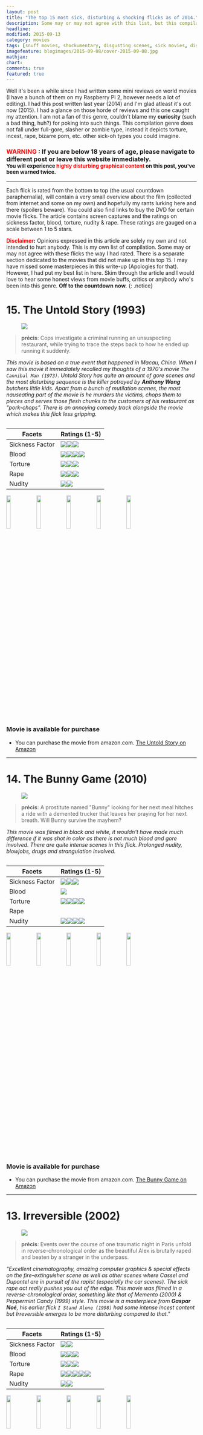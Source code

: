 ```yaml
---
layout: post
title: "The top 15 most sick, disturbing & shocking flicks as of 2014."
description: Some may or may not agree with this list, but this compilation is of my own opinion.
headline: 
modified: 2015-09-13
category: movies
tags: [snuff movies, shockumentary, disgusting scenes, sick movies, disturbing movies, movies that cannot be watched more than once, shocking movies]
imagefeature: blogimages/2015-09-08/cover-2015-09-08.jpg
mathjax: 
chart: 
comments: true
featured: true
---
```



Well it's been a while since I had written some mini reviews on world movies (I have a bunch of them on my Raspberry Pi 2, however needs a lot of editing). I had this post written last year (2014) and I'm glad atleast it's out now (2015). I had a glance on those horde of reviews and this one caught my attention. I am not a fan of this genre, couldn't blame my **curiosity** (such a bad thing, huh?) for poking into such things. This compilation genre does not fall under full-gore, slasher or zombie type, instead it depicts torture, incest, rape, bizarre porn, etc. other sick-oh types you could imagine.


### <font color='red'>WARNING</font> : If you are below 18 years of age, please navigate to different post or leave this website immediately.<br><sup>You will experience **<font color='red'>highly disturbing graphical content</font>** on this post, you've been warned twice.</sup>

---

Each flick is rated from the bottom to top (the usual countdown paraphernalia), will contain a very small overview about the film (collected from internet and some on my own) and hopefully my rants lurking here and there (spoilers beware). You could also find links to buy the DVD for certain movie flicks. The article contains screen captures and the ratings on sickness factor, blood, torture, nudity & rape. These ratings are gauged on a scale between 1 to 5 stars.


**<font color='red'>Disclaimer</font>:** Opinions expressed in this article are solely my own and not intended to hurt anybody. This is my own list of compilation. Some may or may not agree with these flicks the way I had rated. There is a separate section dedicated to the movies that did not make up in this top 15. I may have missed some masterpieces in this write-up (Apologies for that). However, I had put my best list in here. Skim through the article and I would love to hear some honest views from movie buffs, critics or anybody who's been into this genre. **Off to the countdown now.**
{: .notice}


# 15. The Untold Story (1993)

<figure>
<img src = '/images/blogimages/2015-09-08/untoldstory.jpg' />
</figure>


> **précis**: Cops investigate a criminal running an unsuspecting restaurant, while trying to trace the steps back to how he ended up running it suddenly.


_This movie is based on a true event that happened in Macau, China. When I saw this movie it immediately recalled my thoughts of a 1970's movie `The Cannibal Man (1973)`. Untold Story has quite an amount of gore scenes and the most disturbing sequence is the killer potrayed by **Anthony Wong** butchers little kids. Apart from a bunch of mutilation scenes, the most nauseating part of the movie is he murders the victims, chops them to pieces and serves those flesh chunks to the customers of his restaurant as "pork-chops". There is an annoying comedy track alongside the movie which makes this flick less gripping._

<div class="row">
    <div class="large-12 columns">
        <table>
  <thead>
    <tr>
      <th>Facets</th>
      <th>Ratings (1-5)</th>
    </tr>
  </thead>
  <tbody>
    <tr>
      <td>Sickness Factor</td>
      <td><img src='/images/bullets/star.png'/><img src='/images/bullets/star.png'/><img src='/images/bullets/halfstar.png'/></td>
    </tr>
    <tr>
      <td>Blood</td>
      <td><img src='/images/bullets/star.png'/><img src='/images/bullets/star.png'/><img src='/images/bullets/star.png'/><img src='/images/bullets/star.png'/></td>
    </tr>
    <tr>
      <td>Torture</td>
      <td><img src='/images/bullets/star.png'/><img src='/images/bullets/star.png'/><img src='/images/bullets/star.png'/></td>
    </tr>
    <tr>
      <td>Rape</td>
      <td><img src='/images/bullets/star.png'/><img src='/images/bullets/star.png'/><img src='/images/bullets/halfstar.png'/></td>
    </tr>
    <tr>
      <td>Nudity</td>
      <td><img src='/images/bullets/star.png'/><img src='/images/bullets/halfstar.png'/></td>
    </tr>
  </tbody>
</table>
    </div>
</div>

<img src="/images/blogimages/2015-09-08/untoldstory_1.jpg" width="15%" height="15%" />
<img src="/images/blogimages/2015-09-08/untoldstory_2.jpg" width="15%" height="15%" />
<img src="/images/blogimages/2015-09-08/untoldstory_3.jpg" width="15%" height="15%" />
<img src="/images/blogimages/2015-09-08/untoldstory_4.jpg" width="15%" height="15%" />
<img src="/images/blogimages/2015-09-08/untoldstory_5.jpg" width="15%" height="15%" />


### Movie is available for purchase

- You can purchase the movie from amazon.com. [The Untold Story on Amazon](http://www.amazon.com/The-Untold-Story-Emily-Kwan/dp/B00000IC9C/)


---

# 14. The Bunny Game (2010)

<figure>
<img src = '/images/blogimages/2015-09-08/bunnygame.jpg'/>
</figure>


> **précis**: A prostitute named "Bunny" looking for her next meal hitches a ride with a demented trucker that leaves her praying for her next breath. Will Bunny survive the mayhem?


_This movie was filmed in black and white, it wouldn't have made much difference if it was shot in color as there is not much blood and gore involved. There are quite intense scenes in this flick. Prolonged nudity, blowjobs, drugs and strangulation involved._

<div class="row">
    <div class="large-12 columns">
        <table>
  <thead>
    <tr>
      <th>Facets</th>
      <th>Ratings (1-5)</th>
    </tr>
  </thead>
  <tbody>
    <tr>
      <td>Sickness Factor</td>
      <td><img src='/images/bullets/star.png'/><img src='/images/bullets/star.png'/><img src='/images/bullets/halfstar.png'/></td>
    </tr>
    <tr>
      <td>Blood</td>
      <td><img src='/images/bullets/star.png'/></td>
    </tr>
    <tr>
      <td>Torture</td>
      <td><img src='/images/bullets/star.png'/><img src='/images/bullets/star.png'/><img src='/images/bullets/star.png'/><img src='/images/bullets/halfstar.png'/></td>
    </tr>
    <tr>
      <td>Rape</td>
      <td></td>
    </tr>
    <tr>
      <td>Nudity</td>
      <td><img src='/images/bullets/star.png'/><img src='/images/bullets/star.png'/><img src='/images/bullets/star.png'/><img src='/images/bullets/halfstar.png'/></td>
    </tr>
  </tbody>
</table>
    </div>
</div>

<img src="/images/blogimages/2015-09-08/bunnygame_1.jpg" width="15%" height="15%" />
<img src="/images/blogimages/2015-09-08/bunnygame_2.jpg" width="15%" height="15%" />
<img src="/images/blogimages/2015-09-08/bunnygame_3.jpg" width="15%" height="15%" />
<img src="/images/blogimages/2015-09-08/bunnygame_4.jpg" width="15%" height="15%" />
<img src="/images/blogimages/2015-09-08/bunnygame_5.jpg" width="15%" height="15%" />


### Movie is available for purchase

- You can purchase the movie from amazon.com. [The Bunny Game on Amazon](http://www.amazon.com/%C2%A0Rodleen-Getsic-%C2%A0Norwood-Fisher-Gilmore/dp/B0082A3HFK)


---



# 13. Irreversible (2002)

<figure>
<img src = '/images/blogimages/2015-09-08/irreversible.jpg'/>
</figure>

> **précis**: Events over the course of one traumatic night in Paris unfold in reverse-chronological order as the beautiful Alex is brutally raped and beaten by a stranger in the underpass.


_"Excellent cinematography, amazing computer graphics & special effects on the fire-extinguisher scene as well as other scenes where Cassel and Dupontel are in pursuit of the rapist (especially the car scenes). The sick rape act really pushes you out of the edge. This movie was filmed in a reverse-chronological order, something like that of Memento (2000) & Peppermint Candy (1999) style. This movie is a masterpiece from **Gaspar Noé**, his earlier flick `I Stand Alone (1998)` had some intense incest content but Irreversible emerges to be more disturbing compared to that."_


<div class="row">
    <div class="large-12 columns">
        <table>
  <thead>
    <tr>
      <th>Facets</th>
      <th>Ratings (1-5)</th>
    </tr>
  </thead>
  <tbody>
    <tr>
      <td>Sickness Factor</td>
      <td><img src='/images/bullets/star.png'/><img src='/images/bullets/halfstar.png'/></td>
    </tr>
    <tr>
      <td>Blood</td>
      <td><img src='/images/bullets/star.png'/><img src='/images/bullets/star.png'/><img src='/images/bullets/halfstar.png'/></td>
    </tr>
    <tr>
      <td>Torture</td>
      <td><img src='/images/bullets/star.png'/><img src='/images/bullets/star.png'/><img src='/images/bullets/star.png'/></td>
    </tr>
    <tr>
      <td>Rape</td>
      <td><img src='/images/bullets/star.png'/><img src='/images/bullets/star.png'/><img src='/images/bullets/star.png'/><img src='/images/bullets/star.png'/><img src='/images/bullets/halfstar.png'/></td>
    </tr>
    <tr>
      <td>Nudity</td>
      <td><img src='/images/bullets/star.png'/><img src='/images/bullets/star.png'/></td>
    </tr>
  </tbody>
</table>
    </div>
</div>

<img src="/images/blogimages/2015-09-08/irreversible_1.jpg" width="15%" height="15%" />
<img src="/images/blogimages/2015-09-08/irreversible_2.jpg" width="15%" height="15%" />
<img src="/images/blogimages/2015-09-08/irreversible_3.jpg" width="15%" height="15%" />
<img src="/images/blogimages/2015-09-08/irreversible_4.jpg" width="15%" height="15%" />
<img src="/images/blogimages/2015-09-08/irreversible_5.jpg" width="15%" height="15%" />


### Movie is available for purchase

- You can purchase the movie from amazon.com. [Irreversible on Amazon](http://www.amazon.com/Irreversible-Monica-Bellucci/dp/B00009W0U4)


---


# 12. The Human Centipede II (2011)

<figure>
<img src = '/images/blogimages/2015-09-08/humancentipede2.jpg'/>
</figure>

> **précis**: Inspired by the fictional Dr. Heiter from the Movie **The Human Centipede (2009)**, disturbed loner Martin dreams of creating a 12-person centipede and sets out to realize his sick fantasy. He kidnaps and mutilates people in order to reassemble them into a human centipede, by stitching their mouths to each others rectums.

_This movie was intentionally shot in black and white and it is a sequel to the first part **The Human Centipede (2009)**. This flick was banned in the UK, Australia and New Zealand. This film would have been more disquieting if it was shot in color. Eventhough its a B&W movie, it did deliver justice in terms of sickness and disturbing nature of content and better than its prequel. Some high octane alarming scenes include Martin using crowbar to bludgeon his mother's scalp, throat-slitting & purgating his victims. More importantly, the concept of mouth to rectum concept itself sounds nauseating._


<div class="row">
    <div class="large-12 columns">
        <table>
  <thead>
    <tr>
      <th>Facets</th>
      <th>Ratings (1-5)</th>
    </tr>
  </thead>
  <tbody>
    <tr>
      <td>Sickness Factor</td>
      <td><img src='/images/bullets/star.png'/><img src='/images/bullets/star.png'/><img src='/images/bullets/star.png'/><img src='/images/bullets/halfstar.png'/></td>
    </tr>
    <tr>
      <td>Blood</td>
      <td><img src='/images/bullets/star.png'/><img src='/images/bullets/star.png'/><img src='/images/bullets/star.png'/></td>
    </tr>
    <tr>
      <td>Torture</td>
      <td><img src='/images/bullets/star.png'/><img src='/images/bullets/star.png'/><img src='/images/bullets/star.png'/></td>
    </tr>
    <tr>
      <td>Rape</td>
      <td><img src='/images/bullets/star.png'/><img src='/images/bullets/halfstar.png'/></td>
    </tr>
    <tr>
      <td>Nudity</td>
      <td><img src='/images/bullets/star.png'/><img src='/images/bullets/star.png'/></td>
    </tr>
  </tbody>
</table>
    </div>
</div>

<img src="/images/blogimages/2015-09-08/humancentipede2_1.jpg" width="15%" height="15%" />
<img src="/images/blogimages/2015-09-08/humancentipede2_2.jpg" width="15%" height="15%" />
<img src="/images/blogimages/2015-09-08/humancentipede2_3.jpg" width="15%" height="15%" />
<img src="/images/blogimages/2015-09-08/humancentipede2_4.jpg" width="15%" height="15%" />
<img src="/images/blogimages/2015-09-08/humancentipede2_5.jpg" width="15%" height="15%" />


### Movie is available for purchase

- You can purchase the movie from amazon.com. [The Human Centipede 2 Full Sequence on Amazon](http://www.amazon.com/The-Human-Centipede-Full-Sequence/dp/B00699G622)

---


# 11. Salò, or 120 Days of Sodom (1975)

<figure>
<img src = '/images/blogimages/2015-09-08/salo.jpg'/>
</figure>

> **précis**: Four fascist libertines round up nine adolescent boys and girls and subject them to 120 days of physical, mental and sexual torture.

_Sadomasochism is what Salò is about. Lot of graphical torture violence scenes involving both the genders. Some disgusting scenes like feces feast will make the audience go sick for a while._


<div class="row">
    <div class="large-12 columns">
        <table>
  <thead>
    <tr>
      <th>Facets</th>
      <th>Ratings (1-5)</th>
    </tr>
  </thead>
  <tbody>
    <tr>
      <td>Sickness Factor</td>
      <td><img src='/images/bullets/star.png'/><img src='/images/bullets/star.png'/><img src='/images/bullets/star.png'/><img src='/images/bullets/halfstar.png'/></td>
    </tr>
    <tr>
      <td>Blood</td>
      <td><img src='/images/bullets/star.png'/><img src='/images/bullets/star.png'/><img src='/images/bullets/star.png'/></td>
    </tr>
    <tr>
      <td>Torture</td>
      <td><img src='/images/bullets/star.png'/><img src='/images/bullets/star.png'/><img src='/images/bullets/star.png'/><img src='/images/bullets/star.png'/><img src='/images/bullets/halfstar.png'/></td>
    </tr>
    <tr>
      <td>Rape</td>
      <td><img src='/images/bullets/star.png'/><img src='/images/bullets/star.png'/><img src='/images/bullets/halfstar.png'/></td>
    </tr>
    <tr>
      <td>Nudity</td>
      <td><img src='/images/bullets/star.png'/><img src='/images/bullets/star.png'/><img src='/images/bullets/star.png'/><img src='/images/bullets/star.png'/></td>
    </tr>
  </tbody>
</table>
    </div>
</div>

<img src="/images/blogimages/2015-09-08/salo_1.jpg" width="15%" height="15%" />
<img src="/images/blogimages/2015-09-08/salo_2.jpg" width="15%" height="15%" />
<img src="/images/blogimages/2015-09-08/salo_3.jpg" width="15%" height="15%" />
<img src="/images/blogimages/2015-09-08/salo_4.jpg" width="15%" height="15%" />
<img src="/images/blogimages/2015-09-08/salo_5.jpg" width="15%" height="15%" />


### Movie is available for purchase

- You can purchase the movie from amazon.com. [Salo on Amazon](http://www.amazon.com/Quality-Criterion-Collection-Product-Domestic/dp/B005NFYXTG)

---



# 10. Cannibal Holocaust (1980)

<figure>
<img src = '/images/blogimages/2015-09-08/cannibalholocaust.jpg'/>
</figure>


> **précis**: A New York University professor named Harold Monroe travels to the wild and returns from a rescue mission to the Amazon rainforest with the footage shot by a lost team of documentarians who were making a film about the area's local cannibal tribes.


_Most controversial movie during the 80's era. Banned in Australia, Finland, New Zealand and in other 47 countries. The director **Ruggero Deodato** was falsely arrested on accuse of murdering the main crew cast during the filming of Cannibal Holocaust. Deodato had signed a contract with four main crew cast that they should not appear in any type of media, motion pictures, or commercials for one year following the film's release on 1980. Finally, Deodato proved to the court that those actors were indeed alive and charges on Deodata were lifted and he was released. I pretty much admire this director, he is amazingly smart. In this movie, you will encounter real-life killings of various animals (Turtle(very disturbing), Snake, Monkey, Wild Pig, etc), rape, cannibalism and the infamous impalement._


<div class="row">
    <div class="large-12 columns">
        <table>
  <thead>
    <tr>
      <th>Facets</th>
      <th>Ratings (1-5)</th>
    </tr>
  </thead>
  <tbody>
    <tr>
      <td>Sickness Factor</td>
      <td><img src='/images/bullets/star.png'/><img src='/images/bullets/star.png'/><img src='/images/bullets/halfstar.png'/></td>
    </tr>
    <tr>
      <td>Blood</td>
      <td><img src='/images/bullets/star.png'/><img src='/images/bullets/star.png'/><img src='/images/bullets/star.png'/><img src='/images/bullets/halfstar.png'/></td>
    </tr>
    <tr>
      <td>Torture</td>
      <td><img src='/images/bullets/star.png'/><img src='/images/bullets/star.png'/><img src='/images/bullets/star.png'/></td>
    </tr>
    <tr>
      <td>Rape</td>
      <td><img src='/images/bullets/star.png'/><img src='/images/bullets/star.png'/><img src='/images/bullets/star.png'/><img src='/images/bullets/star.png'/></td>
    </tr>
    <tr>
      <td>Nudity</td>
      <td><img src='/images/bullets/star.png'/><img src='/images/bullets/star.png'/><img src='/images/bullets/star.png'/><img src='/images/bullets/star.png'/></td>
    </tr>
  </tbody>
</table>
    </div>
</div>

<img src="/images/blogimages/2015-09-08/cannibalholocaust_1.jpg" width="15%" height="15%" />
<img src="/images/blogimages/2015-09-08/cannibalholocaust_2.jpg" width="15%" height="15%" />
<img src="/images/blogimages/2015-09-08/cannibalholocaust_3.jpg" width="15%" height="15%" />
<img src="/images/blogimages/2015-09-08/cannibalholocaust_4.jpg" width="15%" height="15%" />
<img src="/images/blogimages/2015-09-08/cannibalholocaust_5.jpg" width="15%" height="15%" />


### Movie is available for purchase

- You can purchase the movie from amazon.com. [Cannibal Holocaust (unrated) on Amazon](http://www.amazon.com/Cannibal-Holocaust-Unrated-Robert-Kerman/dp/B001B187L6)


---

# 9. Aftermath (1994)

<figure>
<img src = '/images/blogimages/2015-09-08/aftermath.jpg'/>
</figure>


> **précis**: When the others leave for the night, the last mortician begins to fondle the corpse of a young woman, tearing her clothes off, mutilates her and then rapes her corpse while taking pictures with a camera and timer. He brings her heart back home to his dog for food.

_Isn't the précis shocking? This flick's runtime is just around 30 - 35 minutes, it is guranteed to disturb viewers a lot. Eventhough they are rubber corpses, the graphic content is pretty sick._


<div class="row">
    <div class="large-12 columns">
        <table>
  <thead>
    <tr>
      <th>Facets</th>
      <th>Ratings (1-5)</th>
    </tr>
  </thead>
  <tbody>
    <tr>
      <td>Sickness Factor</td>
      <td><img src='/images/bullets/star.png'/><img src='/images/bullets/star.png'/><img src='/images/bullets/star.png'/><img src='/images/bullets/star.png'/><img src='/images/bullets/halfstar.png'/></td>
    </tr>
    <tr>
      <td>Blood</td>
      <td><img src='/images/bullets/star.png'/><img src='/images/bullets/star.png'/><img src='/images/bullets/star.png'/></td>
    </tr>
    <tr>
      <td>Torture</td>
      <td></td>
    </tr>
    <tr>
      <td>Rape</td>
      <td><img src='/images/bullets/star.png'/><img src='/images/bullets/star.png'/><img src='/images/bullets/star.png'/><img src='/images/bullets/halfstar.png'/></td>
    </tr>
    <tr>
      <td>Nudity</td>
      <td><img src='/images/bullets/star.png'/><img src='/images/bullets/star.png'/><img src='/images/bullets/star.png'/></td>
    </tr>
  </tbody>
</table>
    </div>
</div>

<img src="/images/blogimages/2015-09-08/aftermath_1.jpg" width="15%" height="15%" />
<img src="/images/blogimages/2015-09-08/aftermath_2.jpg" width="15%" height="15%" />
<img src="/images/blogimages/2015-09-08/aftermath_3.jpg" width="15%" height="15%" />
<img src="/images/blogimages/2015-09-08/aftermath_4.jpg" width="15%" height="15%" />
<img src="/images/blogimages/2015-09-08/aftermath_5.jpg" width="15%" height="15%" />


### Movie is available for purchase

- You can purchase the movie from amazon.com. [Aftermath/Genesis on Amazon](http://www.amazon.com/Aftermath-Genesis-Pep-Tosar/dp/B000JJSJAU)


---

# 8. Antichrist (2009)

<figure>
<img src = '/images/blogimages/2015-09-08/antichrist.jpg'/>
</figure>

> **précis**: While a married couple is having sex, their infant son in a nearby room falls out a window to his death. She becomes distraught and is hospitalized, but her husband, who is a psychiatrist, attempts to treat her. Deciding that she needs to face her fears, he takes her to a cabin in the woods (Eden) where she spent a previous summer with the boy. Once they are there, she becomes more unhinged and starts perpetrating sexual violence on her husband and herself.

_This movie is an epic artistic masterpiece. Though it has serious scenes of discomfort like mutilating genitelia, blooded ejaculation, strangulation, etc. the eerie background score and visual effects takes higher precedence and drags you into the "Eden" itself. The movie is narrated in a "chapter" style as of Quentin Tarantino's panache._


<div class="row">
    <div class="large-12 columns">
        <table>
  <thead>
    <tr>
      <th>Facets</th>
      <th>Ratings (1-5)</th>
    </tr>
  </thead>
  <tbody>
    <tr>
      <td>Sickness Factor</td>
      <td><img src='/images/bullets/star.png'/><img src='/images/bullets/star.png'/><img src='/images/bullets/halfstar.png'/></td>
    </tr>
    <tr>
      <td>Blood</td>
      <td><img src='/images/bullets/star.png'/><img src='/images/bullets/star.png'/><img src='/images/bullets/star.png'/><img src='/images/bullets/halfstar.png'/></td>
    </tr>
    <tr>
      <td>Torture</td>
      <td><img src='/images/bullets/star.png'/><img src='/images/bullets/star.png'/><img src='/images/bullets/star.png'/></td>
    </tr>
    <tr>
      <td>Rape</td>
      <td></td>
    </tr>
    <tr>
      <td>Nudity</td>
      <td><img src='/images/bullets/star.png'/><img src='/images/bullets/star.png'/><img src='/images/bullets/star.png'/><img src='/images/bullets/star.png'/></td>
    </tr>
  </tbody>
</table>
    </div>
</div>

<img src="/images/blogimages/2015-09-08/antichrist_1.jpg" width="15%" height="15%" />
<img src="/images/blogimages/2015-09-08/antichrist_2.jpg" width="15%" height="15%" />
<img src="/images/blogimages/2015-09-08/antichrist_3.jpg" width="15%" height="15%" />
<img src="/images/blogimages/2015-09-08/antichrist_4.jpg" width="15%" height="15%" />
<img src="/images/blogimages/2015-09-08/antichrist_5.jpg" width="15%" height="15%" />


### Movie is available for purchase

- You can purchase the movie from amazon.com. [Antichrist on Amazon](http://www.amazon.com/Antichrist-Blu-ray-Willem-Dafoe/dp/B002IPH5B2)


---

# 7. Martyrs (2008)

<figure>
<img src = '/images/blogimages/2015-09-08/martyrs.jpg'/>
</figure>

> **précis**: A young woman's quest for revenge against the people who kidnapped and tormented her as a child leads her and a friend, who is also a victim of child abuse, on a terrifying journey into a living hell of depravity.

_Viewers should possess a certain bit of endurance levels to withstand the prolonged torture scenes. Stunning performance by the actresses, **Morjana Alaoui** and Mylène Jampanoï. The sadistic & brutal torture scenes forms the crux of this flick._


<div class="row">
    <div class="large-12 columns">
        <table>
  <thead>
    <tr>
      <th>Facets</th>
      <th>Ratings (1-5)</th>
    </tr>
  </thead>
  <tbody>
    <tr>
      <td>Sickness Factor</td>
      <td><img src='/images/bullets/star.png'/><img src='/images/bullets/star.png'/><img src='/images/bullets/halfstar.png'/></td>
    </tr>
    <tr>
      <td>Blood</td>
      <td><img src='/images/bullets/star.png'/><img src='/images/bullets/star.png'/><img src='/images/bullets/star.png'/><img src='/images/bullets/star.png'/></td>
    </tr>
    <tr>
      <td>Torture</td>
      <td><img src='/images/bullets/star.png'/><img src='/images/bullets/star.png'/><img src='/images/bullets/star.png'/><img src='/images/bullets/star.png'/><img src='/images/bullets/star.png'/></td>
    </tr>
    <tr>
      <td>Rape</td>
      <td></td>
    </tr>
    <tr>
      <td>Nudity</td>
      <td><img src='/images/bullets/star.png'/><img src='/images/bullets/halfstar.png'/></td>
    </tr>
  </tbody>
</table>
    </div>
</div>

<img src="/images/blogimages/2015-09-08/martyrs_1.jpg" width="15%" height="15%" />
<img src="/images/blogimages/2015-09-08/martyrs_2.jpg" width="15%" height="15%" />
<img src="/images/blogimages/2015-09-08/martyrs_3.jpg" width="15%" height="15%" />
<img src="/images/blogimages/2015-09-08/martyrs_4.jpg" width="15%" height="15%" />
<img src="/images/blogimages/2015-09-08/martyrs_5.jpg" width="15%" height="15%" />


### Movie is available for purchase

- You can purchase the movie from amazon.com. [Martyrs (Unrated) on Amazon](http://www.amazon.com/Martyrs-Unrated-Catherine-Begin/dp/B001MEJY8W)


---

# 6. Snuff 102 (2008)

<figure>
<img src = '/images/blogimages/2015-09-08/snuff.jpg'/>
</figure>

> **précis**: A young reporter begins to unravel the secrets of an underground myth "snuff flicks". Soon she falls in a gruesome spiral of shocking images, not suited for the faint hearted.

_The serial killer is an inhumane sadistic being who names his victims as 100, 101 & 102 and tortures them mercilessly. One of the victims is a pregnant woman and those scenes are highly disturbing to watch, the shock factor is insane._


<div class="row">
    <div class="large-12 columns">
        <table>
  <thead>
    <tr>
      <th>Facets</th>
      <th>Ratings (1-5)</th>
    </tr>
  </thead>
  <tbody>
    <tr>
      <td>Sickness Factor</td>
      <td><img src='/images/bullets/star.png'/><img src='/images/bullets/star.png'/><img src='/images/bullets/star.png'/><img src='/images/bullets/halfstar.png'/></td>
    </tr>
    <tr>
      <td>Blood</td>
      <td><img src='/images/bullets/star.png'/><img src='/images/bullets/star.png'/><img src='/images/bullets/star.png'/><img src='/images/bullets/star.png'/></td>
    </tr>
    <tr>
      <td>Torture</td>
      <td><img src='/images/bullets/star.png'/><img src='/images/bullets/star.png'/><img src='/images/bullets/star.png'/><img src='/images/bullets/star.png'/></td>
    </tr>
    <tr>
      <td>Rape</td>
      <td><img src='/images/bullets/star.png'/><img src='/images/bullets/star.png'/><img src='/images/bullets/halfstar.png'/></td>
    </tr>
    <tr>
      <td>Nudity</td>
      <td><img src='/images/bullets/star.png'/><img src='/images/bullets/star.png'/><img src='/images/bullets/star.png'/></td>
    </tr>
  </tbody>
</table>
    </div>
</div>

<img src="/images/blogimages/2015-09-08/snuff_1.jpg" width="15%" height="15%" />
<img src="/images/blogimages/2015-09-08/snuff_2.jpg" width="15%" height="15%" />
<img src="/images/blogimages/2015-09-08/snuff_3.jpg" width="15%" height="15%" />
<img src="/images/blogimages/2015-09-08/snuff_4.jpg" width="15%" height="15%" />
<img src="/images/blogimages/2015-09-08/snuff_5.jpg" width="15%" height="15%" />


### Movie is available for purchase

- You can purchase the movie from amazon.com. [Snuff 102 on Amazon](http://www.amazon.com/Snuff-102-Eduardo-Poli/dp/B00OKZ9JVC)


---

# 5. The Angels' Melancholia (2009)

<figure>
<img src = '/images/blogimages/2015-09-08/angelmelancholy.jpg'/>
</figure>

> **précis**: Feeling his mortality and fearing that he's reaching the end of his life, Katze decides to meet up with his old friend Brauth at an old house in which they used to spend time delving into dark pleasures. He also finds that two other old acquaintances of his are attending, the group decides to allow Katze to go out in style as their fun turns increasingly more depraved and horrific.

_Intense graphic scenes, too much animal cruelty, masturbations and orgy followed by highly disturbing torture stuff. Definitely not for the faint-hearted._


<div class="row">
    <div class="large-12 columns">
        <table>
  <thead>
    <tr>
      <th>Facets</th>
      <th>Ratings (1-5)</th>
    </tr>
  </thead>
  <tbody>
    <tr>
      <td>Sickness Factor</td>
      <td><img src='/images/bullets/star.png'/><img src='/images/bullets/star.png'/><img src='/images/bullets/star.png'/><img src='/images/bullets/halfstar.png'/></td>
    </tr>
    <tr>
      <td>Blood</td>
      <td><img src='/images/bullets/star.png'/><img src='/images/bullets/star.png'/><img src='/images/bullets/star.png'/><img src='/images/bullets/halfstar.png'/></td>
    </tr>
    <tr>
      <td>Torture</td>
      <td><img src='/images/bullets/star.png'/><img src='/images/bullets/star.png'/><img src='/images/bullets/star.png'/></td>
    </tr>
    <tr>
      <td>Rape</td>
      <td><img src='/images/bullets/star.png'/><img src='/images/bullets/star.png'/><img src='/images/bullets/star.png'/><img src='/images/bullets/halfstar.png'/></td>
    </tr>
    <tr>
      <td>Nudity</td>
      <td><img src='/images/bullets/star.png'/><img src='/images/bullets/star.png'/><img src='/images/bullets/star.png'/><img src='/images/bullets/star.png'/></td>
    </tr>
  </tbody>
</table>
    </div>
</div>

<img src="/images/blogimages/2015-09-08/angelmelancholy_1.jpg" width="15%" height="15%" />
<img src="/images/blogimages/2015-09-08/angelmelancholy_2.jpg" width="15%" height="15%" />
<img src="/images/blogimages/2015-09-08/angelmelancholy_3.jpg" width="15%" height="15%" />
<img src="/images/blogimages/2015-09-08/angelmelancholy_4.jpg" width="15%" height="15%" />
<img src="/images/blogimages/2015-09-08/angelmelancholy_5.jpg" width="15%" height="15%" />


### Movie link not available for purchase (I will update when I find it)

---


# 4. A Serbian Film (2008)

<figure>
<img src = '/images/blogimages/2015-09-08/serbianfilm.jpg'/>
</figure>

> **précis**: An aging porn star agrees to participate in an "art film" in order to make a clean break from the business, only to discover that he has been drafted into making a pedophilia and necrophilia themed snuff film.

_Most disturbing and a shocking flick, definitely not for the squeamish. The film has been banned in Spain, Portugal, France, Germany, Australia, New Zealand, Malaysia, Singapore, and Norway. Strong gore and sadistic content throughout the movie especially the new-born porn scene. This mind-blowing dark [theme music](https://www.youtube.com/watch?v=exbmO1uDMbM) suits this flick perfectly, it was used to be my ringtone._


<div class="row">
    <div class="large-12 columns">
        <table>
  <thead>
    <tr>
      <th>Facets</th>
      <th>Ratings (1-5)</th>
    </tr>
  </thead>
  <tbody>
    <tr>
      <td>Sickness Factor</td>
      <td><img src='/images/bullets/star.png'/><img src='/images/bullets/star.png'/><img src='/images/bullets/star.png'/><img src='/images/bullets/star.png'/></td>
    </tr>
    <tr>
      <td>Blood</td>
      <td><img src='/images/bullets/star.png'/><img src='/images/bullets/star.png'/><img src='/images/bullets/star.png'/><img src='/images/bullets/star.png'/><img src='/images/bullets/halfstar.png'/></td>
    </tr>
    <tr>
      <td>Torture</td>
      <td><img src='/images/bullets/star.png'/><img src='/images/bullets/star.png'/><img src='/images/bullets/star.png'/></td>
    </tr>
    <tr>
      <td>Rape</td>
      <td><img src='/images/bullets/star.png'/><img src='/images/bullets/star.png'/><img src='/images/bullets/star.png'/><img src='/images/bullets/star.png'/></td>
    </tr>
    <tr>
      <td>Nudity</td>
      <td><img src='/images/bullets/star.png'/><img src='/images/bullets/star.png'/><img src='/images/bullets/star.png'/><img src='/images/bullets/halfstar.png'/></td>
    </tr>
  </tbody>
</table>
    </div>
</div>

<img src="/images/blogimages/2015-09-08/serbianfilm_1.jpg" width="15%" height="15%" />
<img src="/images/blogimages/2015-09-08/serbianfilm_2.jpg" width="15%" height="15%" />
<img src="/images/blogimages/2015-09-08/serbianfilm_3.jpg" width="15%" height="15%" />
<img src="/images/blogimages/2015-09-08/serbianfilm_4.jpg" width="15%" height="15%" />
<img src="/images/blogimages/2015-09-08/serbianfilm_5.jpg" width="15%" height="15%" />


### Movie is available for purchase

- You can purchase the movie from amazon.com. [A Serbian Film (Unrated) on Amazon](http://www.amazon.com/Serbian-Film-Uncut-Srdjan-Todorovic/dp/B00GGY4R3K)


---

# 3. Slaughtered Vomit Dolls (2006)

<figure>
<img src = '/images/blogimages/2015-09-08/svd.jpg'/>
</figure>

> **précis**: The gruesome tapestry of psychological manifestations of a nineteen year old bulimic runaway stripper-turned prostitute as she descends into a hellish pit of satanic nightmares and hallucinations.

_This flick lacks plot and involves humongous disturbing vomit gore sequences. Hard to withstand those scenes and pretty much makes you sick. Not much of a shock value, but when it comes to the most disgusting scenes, SVD emerges as the most potential contender._


<div class="row">
    <div class="large-12 columns">
        <table>
  <thead>
    <tr>
      <th>Facets</th>
      <th>Ratings (1-5)</th>
    </tr>
  </thead>
  <tbody>
    <tr>
      <td>Sickness Factor</td>
      <td><img src='/images/bullets/star.png'/><img src='/images/bullets/star.png'/><img src='/images/bullets/star.png'/><img src='/images/bullets/star.png'/><img src='/images/bullets/halfstar.png'/></td>
    </tr>
    <tr>
      <td>Blood</td>
      <td><img src='/images/bullets/star.png'/><img src='/images/bullets/star.png'/><img src='/images/bullets/star.png'/><img src='/images/bullets/halfstar.png'/></td>
    </tr>
    <tr>
      <td>Torture</td>
      <td><img src='/images/bullets/star.png'/><img src='/images/bullets/star.png'/><img src='/images/bullets/star.png'/><img src='/images/bullets/halfstar.png'/></td>
    </tr>
    <tr>
      <td>Rape</td>
      <td><img src='/images/bullets/star.png'/><img src='/images/bullets/star.png'/><img src='/images/bullets/halfstar.png'/></td>
    </tr>
    <tr>
      <td>Nudity</td>
      <td><img src='/images/bullets/star.png'/><img src='/images/bullets/star.png'/><img src='/images/bullets/star.png'/><img src='/images/bullets/halfstar.png'/></td>
    </tr>
  </tbody>
</table>
    </div>
</div>

<img src="/images/blogimages/2015-09-08/svd_1.jpg" width="15%" height="15%" />
<img src="/images/blogimages/2015-09-08/svd_2.jpg" width="15%" height="15%" />
<img src="/images/blogimages/2015-09-08/svd_3.jpg" width="15%" height="15%" />
<img src="/images/blogimages/2015-09-08/svd_4.jpg" width="15%" height="15%" />
<img src="/images/blogimages/2015-09-08/svd_5.jpg" width="15%" height="15%" />


### Movie is available for purchase

- You can purchase the movie from amazon.com. [August Underground's Mordum (Unrated) on Amazon](http://www.amazon.com/August-Undergrounds-MORDUM-DVD-Crusty/dp/B0032D5ESA)


---

# 2. August Underground's Mordum (2003)

<figure>
<img src = '/images/blogimages/2015-09-08/augustmordum.jpg'/>
</figure>

> **précis**: An intense anatomy of three serial delusional killers on a murderous spree.

_This flick maybe intentionally filmed through a crappy videocam inorder to make the audience believe it as a real snuff movie. Features strong gore content, necrophelia, sadomasochism, puking, penectomy, incest, rape and what not?._


<div class="row">
    <div class="large-12 columns">
        <table>
  <thead>
    <tr>
      <th>Facets</th>
      <th>Ratings (1-5)</th>
    </tr>
  </thead>
  <tbody>
    <tr>
      <td>Sickness Factor</td>
      <td><img src='/images/bullets/star.png'/><img src='/images/bullets/star.png'/><img src='/images/bullets/star.png'/><img src='/images/bullets/star.png'/><img src='/images/bullets/halfstar.png'/></td>
    </tr>
    <tr>
      <td>Blood</td>
      <td><img src='/images/bullets/star.png'/><img src='/images/bullets/star.png'/><img src='/images/bullets/star.png'/><img src='/images/bullets/halfstar.png'/></td>
    </tr>
    <tr>
      <td>Torture</td>
      <td><img src='/images/bullets/star.png'/><img src='/images/bullets/star.png'/><img src='/images/bullets/star.png'/><img src='/images/bullets/star.png'/></td>
    </tr>
    <tr>
      <td>Rape</td>
      <td><img src='/images/bullets/star.png'/><img src='/images/bullets/star.png'/><img src='/images/bullets/star.png'/><img src='/images/bullets/star.png'/></td>
    </tr>
    <tr>
      <td>Nudity</td>
      <td><img src='/images/bullets/star.png'/><img src='/images/bullets/star.png'/><img src='/images/bullets/star.png'/><img src='/images/bullets/halfstar.png'/></td>
    </tr>
  </tbody>
</table>
    </div>
</div>

<img src="/images/blogimages/2015-09-08/augustmordum_1.jpg" width="15%" height="15%" />
<img src="/images/blogimages/2015-09-08/augustmordum_2.jpg" width="15%" height="15%" />
<img src="/images/blogimages/2015-09-08/augustmordum_3.jpg" width="15%" height="15%" />
<img src="/images/blogimages/2015-09-08/augustmordum_4.jpg" width="15%" height="15%" />
<img src="/images/blogimages/2015-09-08/augustmordum_5.jpg" width="15%" height="15%" />


### Movie is available for purchase

- You can purchase the movie from amazon.com. [August Underground's Mordum (Unrated) on Amazon](http://www.amazon.com/August-Undergrounds-MORDUM-DVD-Crusty/dp/B0032D5ESA)

---

### Some other honorable mentions that wasn't included in the top 15.

* Debris Documentar (2012)
* Dogtooth (2010)
* Nekromantik (1987)
* The Last House On The Left (1972 & 2009)
* Pink Flamingos (1972)
* I Spit On Your Grave (1978)
* Cannibal (2006)
* The Holy Mountain (1972)
* I Never Left the White Room (2000)
* 7 Days (2010)


### <font color='red'><center>WARNING</center></font>

***So you've reached to this point. Well, the compilation from top 15 to 2 are all movies and documentary flicks featuring fictional characters. Either rubber models or dummies were used in the gory deranged scenes. However, the number one isn't. So be warned. This shockumentary involves <font color='red'>real-life sadistic, ultra-graphical disquieting footages</font> collected from the unknown and deepest corners of the world through the internet and compiled as a full-length documentary. No movie screen captures are included other than the front cover. I am not creating a hype in promoting/recommending this flick, This is a highly disturbing documentary and I don't recommend it to anybody (Sorry Thomas, however there is a buy link to the documentary at the end of post). <font color='red'>Watch at your own risk. Faint-hearts please stay away from this.</font>***
{: .notice}

---

# 1. Most Disturbed Person On Planet Earth 2 / MDPOPE II (2014)

<figure>
<img src = '/images/blogimages/2015-09-08/mdpope2.jpg' />
</figure>

> **précis**: Over three hours of the most disgusting and disturbing shock clips ever caught on camera. Guaranteed to be the most sickest movie ever made in the history of cinema.<b>Banned in 131 Countries.</b>

_This is the most disgusting, horrific, shocking content you will ever experience in your life. This documentary is a sequel to its original MDPOPE I. It took me two weeks to completely watch MDPOPE I (prequel), I couldn't watch it continuosly for more than 7 minutes, so I had to break it up. Well, MDPOPE II took me one and half months to finish it off fully. **DO NOT WATCH THIS ALONE.**_

<div class="row">
    <div class="large-12 columns">
        <table>
  <thead>
    <tr>
      <th>Facets</th>
      <th>Ratings (1-5)</th>
    </tr>
  </thead>
  <tbody>
    <tr>
      <td>Sickness Factor</td>
      <td><img src='/images/bullets/star.png'/><img src='/images/bullets/star.png'/><img src='/images/bullets/star.png'/><img src='/images/bullets/star.png'/><img src='/images/bullets/star.png'/></td>
    </tr>
    <tr>
      <td>Blood</td>
      <td><img src='/images/bullets/star.png'/><img src='/images/bullets/star.png'/><img src='/images/bullets/star.png'/><img src='/images/bullets/star.png'/><img src='/images/bullets/star.png'/></td>
    </tr>
    <tr>
      <td>Torture</td>
      <td><img src='/images/bullets/star.png'/><img src='/images/bullets/star.png'/><img src='/images/bullets/star.png'/><img src='/images/bullets/star.png'/><img src='/images/bullets/star.png'/></td>
    </tr>
    <tr>
      <td>Rape</td>
      <td><img src='/images/bullets/star.png'/><img src='/images/bullets/star.png'/><img src='/images/bullets/star.png'/><img src='/images/bullets/star.png'/><img src='/images/bullets/star.png'/></td>
    </tr>
    <tr>
      <td>Nudity</td>
      <td><img src='/images/bullets/star.png'/><img src='/images/bullets/star.png'/><img src='/images/bullets/star.png'/><img src='/images/bullets/star.png'/><img src='/images/bullets/star.png'/></td>
    </tr>
  </tbody>
</table>
    </div>
</div>

### Movie is available for purchase

- You can purchase the movie from webhop.net. [MDPOPE II](http://mdpope2.webhop.net)

---

## End of review. Comments and critics are welcome.

